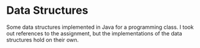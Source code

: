 # Data Structures

Some data structures implemented in Java for a programming class. I took out references to the assignment, but the implementations of the data structures hold on their own.
